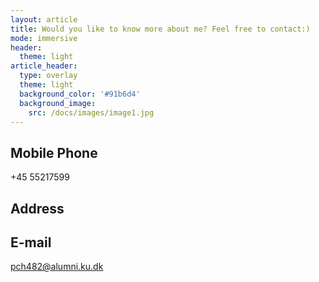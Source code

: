 ```yaml
---
layout: article
title: Would you like to know more about me? Feel free to contact:)
mode: immersive
header:
  theme: light
article_header:
  type: overlay
  theme: light
  background_color: '#91b6d4'
  background_image:
    src: /docs/images/image1.jpg
---
```



## Mobile Phone
+45 55217599
## Address

## E-mail
pch482@alumni.ku.dk

